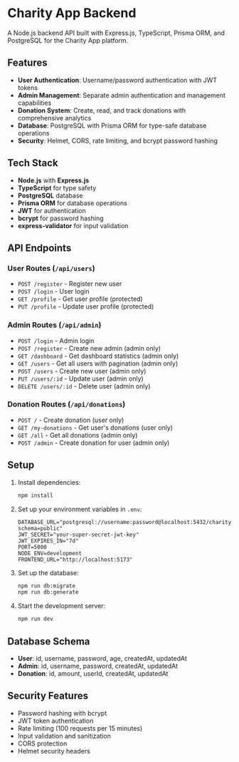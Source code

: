 # Charity App Backend

A Node.js backend API built with Express.js, TypeScript, Prisma ORM, and PostgreSQL for the Charity App platform.

## Features

- **User Authentication**: Username/password authentication with JWT tokens
- **Admin Management**: Separate admin authentication and management capabilities
- **Donation System**: Create, read, and track donations with comprehensive analytics
- **Database**: PostgreSQL with Prisma ORM for type-safe database operations
- **Security**: Helmet, CORS, rate limiting, and bcrypt password hashing

## Tech Stack

- **Node.js** with **Express.js**
- **TypeScript** for type safety
- **PostgreSQL** database
- **Prisma ORM** for database operations
- **JWT** for authentication
- **bcrypt** for password hashing
- **express-validator** for input validation

## API Endpoints

### User Routes (`/api/users`)
- `POST /register` - Register new user
- `POST /login` - User login
- `GET /profile` - Get user profile (protected)
- `PUT /profile` - Update user profile (protected)

### Admin Routes (`/api/admin`)
- `POST /login` - Admin login
- `POST /register` - Create new admin (admin only)
- `GET /dashboard` - Get dashboard statistics (admin only)
- `GET /users` - Get all users with pagination (admin only)
- `POST /users` - Create new user (admin only)
- `PUT /users/:id` - Update user (admin only)
- `DELETE /users/:id` - Delete user (admin only)

### Donation Routes (`/api/donations`)
- `POST /` - Create donation (user only)
- `GET /my-donations` - Get user's donations (user only)
- `GET /all` - Get all donations (admin only)
- `POST /admin` - Create donation for user (admin only)

## Setup

1. Install dependencies:
   ```bash
   npm install
   ```

2. Set up your environment variables in `.env`:
   ```
   DATABASE_URL="postgresql://username:password@localhost:5432/charity_app?schema=public"
   JWT_SECRET="your-super-secret-jwt-key"
   JWT_EXPIRES_IN="7d"
   PORT=5000
   NODE_ENV=development
   FRONTEND_URL="http://localhost:5173"
   ```

3. Set up the database:
   ```bash
   npm run db:migrate
   npm run db:generate
   ```

4. Start the development server:
   ```bash
   npm run dev
   ```

## Database Schema

- **User**: id, username, password, age, createdAt, updatedAt
- **Admin**: id, username, password, createdAt, updatedAt  
- **Donation**: id, amount, userId, createdAt, updatedAt

## Security Features

- Password hashing with bcrypt
- JWT token authentication
- Rate limiting (100 requests per 15 minutes)
- Input validation and sanitization
- CORS protection
- Helmet security headers
